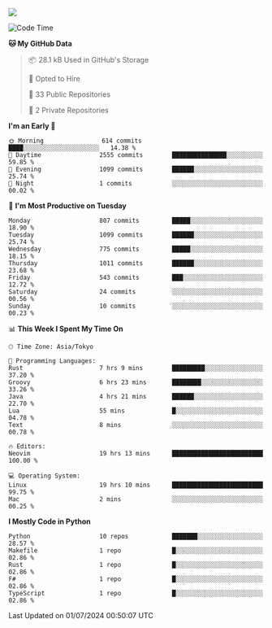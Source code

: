 ![](https://komarev.com/ghpvc/?username=kitagawa-hr)

<!--START_SECTION:waka-->
![Code Time](http://img.shields.io/badge/Code%20Time-910%20hrs%2056%20mins-blue)

**🐱 My GitHub Data** 

> 📦 28.1 kB Used in GitHub's Storage 
 > 
> 💼 Opted to Hire
 > 
> 📜 33 Public Repositories 
 > 
> 🔑 2 Private Repositories 
 > 
**I'm an Early 🐤** 

```text
🌞 Morning                614 commits         ████░░░░░░░░░░░░░░░░░░░░░   14.38 % 
🌆 Daytime                2555 commits        ███████████████░░░░░░░░░░   59.85 % 
🌃 Evening                1099 commits        ██████░░░░░░░░░░░░░░░░░░░   25.74 % 
🌙 Night                  1 commits           ░░░░░░░░░░░░░░░░░░░░░░░░░   00.02 % 
```
📅 **I'm Most Productive on Tuesday** 

```text
Monday                   807 commits         █████░░░░░░░░░░░░░░░░░░░░   18.90 % 
Tuesday                  1099 commits        ██████░░░░░░░░░░░░░░░░░░░   25.74 % 
Wednesday                775 commits         █████░░░░░░░░░░░░░░░░░░░░   18.15 % 
Thursday                 1011 commits        ██████░░░░░░░░░░░░░░░░░░░   23.68 % 
Friday                   543 commits         ███░░░░░░░░░░░░░░░░░░░░░░   12.72 % 
Saturday                 24 commits          ░░░░░░░░░░░░░░░░░░░░░░░░░   00.56 % 
Sunday                   10 commits          ░░░░░░░░░░░░░░░░░░░░░░░░░   00.23 % 
```


📊 **This Week I Spent My Time On** 

```text
🕑︎ Time Zone: Asia/Tokyo

💬 Programming Languages: 
Rust                     7 hrs 9 mins        █████████░░░░░░░░░░░░░░░░   37.20 % 
Groovy                   6 hrs 23 mins       ████████░░░░░░░░░░░░░░░░░   33.26 % 
Java                     4 hrs 21 mins       ██████░░░░░░░░░░░░░░░░░░░   22.70 % 
Lua                      55 mins             █░░░░░░░░░░░░░░░░░░░░░░░░   04.78 % 
Text                     8 mins              ░░░░░░░░░░░░░░░░░░░░░░░░░   00.78 % 

🔥 Editors: 
Neovim                   19 hrs 13 mins      █████████████████████████   100.00 % 

💻 Operating System: 
Linux                    19 hrs 10 mins      █████████████████████████   99.75 % 
Mac                      2 mins              ░░░░░░░░░░░░░░░░░░░░░░░░░   00.25 % 
```

**I Mostly Code in Python** 

```text
Python                   10 repos            ███████░░░░░░░░░░░░░░░░░░   28.57 % 
Makefile                 1 repo              █░░░░░░░░░░░░░░░░░░░░░░░░   02.86 % 
Rust                     1 repo              █░░░░░░░░░░░░░░░░░░░░░░░░   02.86 % 
F#                       1 repo              █░░░░░░░░░░░░░░░░░░░░░░░░   02.86 % 
TypeScript               1 repo              █░░░░░░░░░░░░░░░░░░░░░░░░   02.86 % 
```




 Last Updated on 01/07/2024 00:50:07 UTC
<!--END_SECTION:waka-->
